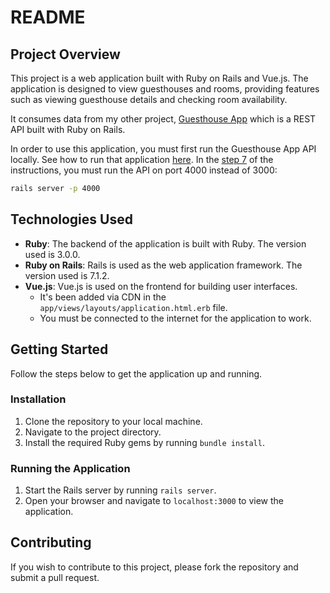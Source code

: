 # README

## Project Overview

This project is a web application built with Ruby on Rails and Vue.js. 
The application is designed to view guesthouses and rooms, providing features such as viewing 
guesthouse details and checking room availability.

It consumes data from my other project, [Guesthouse App](https://github.com/DanSmaR/guesthouse_app)
which is a REST API built with Ruby on Rails.

In order to use this application, you must first run the Guesthouse App API locally. 
See how to run that application [here](https://github.com/DanSmaR/guesthouse_app#pousada-app).
In the [step 7](https://github.com/DanSmaR/guesthouse_app#setup) of the instructions, 
you must run the API on port 4000 instead of 3000:

```bash
rails server -p 4000
```

## Technologies Used

- **Ruby**: The backend of the application is built with Ruby. The version used is 3.0.0.
- **Ruby on Rails**: Rails is used as the web application framework. The version used is 7.1.2.
- **Vue.js**: Vue.js is used on the frontend for building user interfaces.
  - It's been added via CDN in the `app/views/layouts/application.html.erb` file. 
  - You must be connected to the internet for the application to work.

## Getting Started

Follow the steps below to get the application up and running.

### Installation

1. Clone the repository to your local machine.
2. Navigate to the project directory.
3. Install the required Ruby gems by running `bundle install`.

### Running the Application

1. Start the Rails server by running `rails server`.
2. Open your browser and navigate to `localhost:3000` to view the application.

## Contributing

If you wish to contribute to this project, please fork the repository and submit a pull request.
